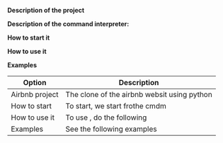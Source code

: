 **Description of the project**


**Description of the command interpreter:**

**How to start it**

**How to use it**

**Examples**

| Option | Description |
| ------ | ----------- |
| Airbnb project | The clone of the airbnb websit using python |
| How to start | To start, we start frothe cmdm |
| How to use it  | To use , do the following 
| Examples  | See the following examples |
